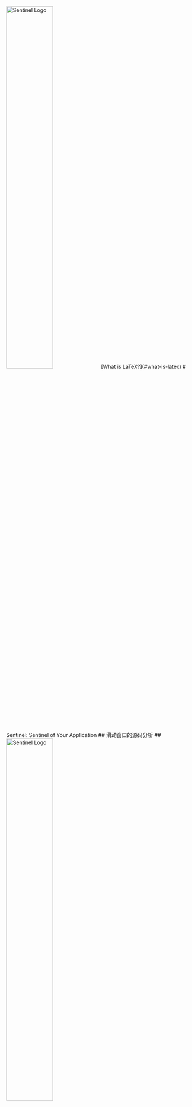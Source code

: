 <img src="https://user-images.githubusercontent.com/9434884/43697219-3cb4ef3a-9975-11e8-9a9c-73f4f537442d.png" alt="Sentinel Logo" width="50%">
[What is LaTeX?](#what-is-latex)
# Sentinel: Sentinel of Your Application
## 滑动窗口的源码分析 ##
<img src="https://upload-images.jianshu.io/upload_images/2557163-cd68caa48bee4819.png?imageMogr2/auto-orient/strip%7CimageView2/2/w/623/format/webp" alt="Sentinel Logo" width="50%">
